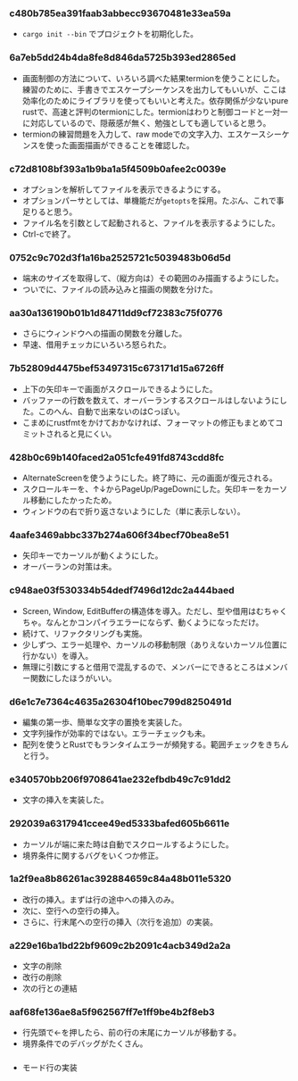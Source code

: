 

### c480b785ea391faab3abbecc93670481e33ea59a

* `cargo init --bin` でプロジェクトを初期化した。

### 6a7eb5dd24b4da8fe8d846da5725b393ed2865ed

* 画面制御の方法について、いろいろ調べた結果termionを使うことにした。練習のために、手書きでエスケープシーケンスを出力してもいいが、ここは効率化のためにライブラリを使ってもいいと考えた。依存関係が少ないpure rustで、高速と評判のtermionにした。termionはわりと制御コードと一対一に対応しているので、隠蔽感が無く、勉強としても適していると思う。
* termionの練習問題を入力して、raw modeでの文字入力、エスケースシーケンスを使った画面描画ができることを確認した。

### c72d8108bf393a1b9ba1a5f4509b0afee2c0039e

* オプションを解析してファイルを表示できるようにする。
* オプションパーサとしては、単機能だが`getopts`を採用。たぶん、これで事足りると思う。
* ファイル名を引数として起動されると、ファイルを表示するようにした。
* Ctrl-cで終了。


### 0752c9c702d3f1a16ba2525721c5039483b06d5d

* 端末のサイズを取得して、（縦方向は）その範囲のみ描画するようにした。
* ついでに、ファイルの読み込みと描画の関数を分けた。

### aa30a136190b01b1d84711dd9cf72383c75f0776

* さらにウィンドウへの描画の関数を分離した。
* 早速、借用チェッカにいろいろ怒られた。

### 7b52809d4475bef53497315c673171d15a6726ff

* 上下の矢印キーで画面がスクロールできるようにした。
* バッファーの行数を数えて、オーバーランするスクロールはしないようにした。このへん、自動で出来ないのはCっぽい。
* こまめにrustfmtをかけておかなければ、フォーマットの修正もまとめてコミットされると見にくい。

### 428b0c69b140faced2a051cfe491fd8743cdd8fc

* AlternateScreenを使うようにした。終了時に、元の画面が復元される。
* スクロールキーを、↑↓からPageUp/PageDownにした。矢印キーをカーソル移動にしたかったため。
* ウィンドウの右で折り返さないようにした（単に表示しない）。

### 4aafe3469abbc337b274a606f34becf70bea8e51

* 矢印キーでカーソルが動くようにした。
* オーバーランの対策は未。

### c948ae03f530334b54dedf7496d12dc2a444baed

* Screen, Window, EditBufferの構造体を導入。ただし、型や借用はむちゃくちゃ。なんとかコンパイラエラーにならず、動くようになっただけ。
* 続けて、リファクタリングも実施。
* 少しずつ、エラー処理や、カーソルの移動制限（ありえないカーソル位置に行かない）を導入。
* 無理に引数にすると借用で混乱するので、メンバーにできるところはメンバー関数にしたほうがいい。

### d6e1c7e7364c4635a26304f10bec799d8250491d

* 編集の第一歩、簡単な文字の置換を実装した。
* 文字列操作が効率的ではない。エラーチェックも未。
* 配列を使うとRustでもランタイムエラーが頻発する。範囲チェックをきちんと行う。

### e340570bb206f9708641ae232efbdb49c7c91dd2

* 文字の挿入を実装した。

### 292039a6317941ccee49ed5333bafed605b6611e

* カーソルが端に来た時は自動でスクロールするようにした。
* 境界条件に関するバグをいくつか修正。

### 1a2f9ea8b86261ac392884659c84a48b011e5320

* 改行の挿入。まずは行の途中への挿入のみ。
* 次に、空行への空行の挿入。
* さらに、行末尾への空行の挿入（次行を追加）の実装。

### a229e16ba1bd22bf9609c2b2091c4acb349d2a2a

* 文字の削除
* 改行の削除
* 次の行との連結

### aaf68fe136ae8a5f962567ff7e1ff9be4b2f8eb3

* 行先頭で←を押したら、前の行の末尾にカーソルが移動する。
* 境界条件でのデバッグがたくさん。

###

* モード行の実装

